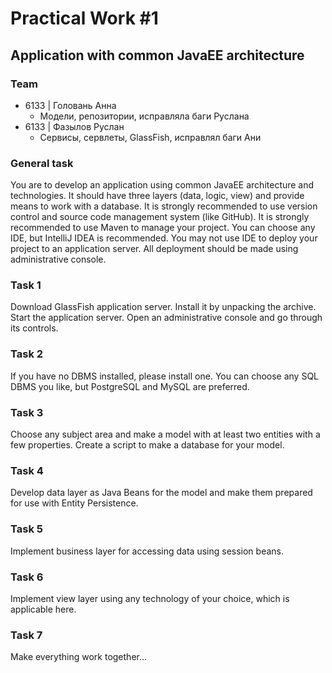 # Practical Work #1
## Application with common JavaEE architecture
### Team
- 6133 | Головань Анна
  - Модели, репозитории, исправляла баги Руслана
- 6133 | Фазылов Руслан
  - Сервисы, сервлеты, GlassFish, исправлял баги Ани
### General task
You are to develop an application using common JavaEE architecture and technologies. It should have three layers (data, logic, view) and provide means to work with a database.
It is strongly recommended to use version control and source code management system (like GitHub).
It is strongly recommended to use Maven to manage your project.
You can choose any IDE, but IntelliJ IDEA is recommended.
You may not use IDE to deploy your project to an application server. All deployment should be made using administrative console.
### Task 1
Download GlassFish application server.
Install it by unpacking the archive.
Start the application server.
Open an administrative console and go through its controls.
### Task 2
If you have no DBMS installed, please install one. You can choose any SQL DBMS you like, but PostgreSQL and MySQL are preferred.
### Task 3
Choose any subject area and make a model with at least two entities with a few properties.
Create a script to make a database for your model.
### Task 4
Develop data layer as Java Beans for the model and make them prepared for use with Entity Persistence.
### Task 5
Implement business layer for accessing data using session beans.
### Task 6
Implement view layer using any technology of your choice, which is applicable here.
### Task 7
Make everything work together…
